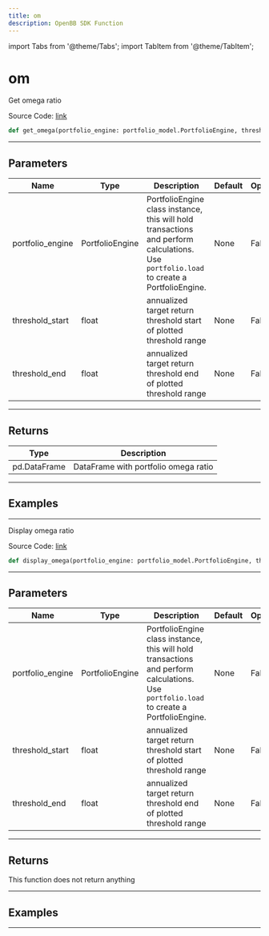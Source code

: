 ```yaml
---
title: om
description: OpenBB SDK Function
---
```


import Tabs from '@theme/Tabs';
import TabItem from '@theme/TabItem';

# om

<Tabs>
<TabItem value="model" label="Model" default>

Get omega ratio

Source Code: [link](https://github.com/OpenBB-finance/OpenBBTerminal/tree/main/openbb_terminal/portfolio/portfolio_model.py#L2034)

```python
def get_omega(portfolio_engine: portfolio_model.PortfolioEngine, threshold_start: float, threshold_end: float) -> DataFrame
```
---

## Parameters

| Name | Type | Description | Default | Optional |
| ---- | ---- | ----------- | ------- | -------- |
| portfolio_engine | PortfolioEngine | PortfolioEngine class instance, this will hold transactions and perform calculations.<br/>Use `portfolio.load` to create a PortfolioEngine. | None | False |
| threshold_start | float | annualized target return threshold start of plotted threshold range | None | False |
| threshold_end | float | annualized target return threshold end of plotted threshold range | None | False |

---

## Returns

| Type | Description |
| ---- | ----------- |
| pd.DataFrame | DataFrame with portfolio omega ratio |

---

## Examples

---



</TabItem>
<TabItem value="view" label="View">

Display omega ratio

Source Code: [link](https://github.com/OpenBB-finance/OpenBBTerminal/tree/main/openbb_terminal/portfolio/portfolio_view.py#L1802)

```python
def display_omega(portfolio_engine: portfolio_model.PortfolioEngine, threshold_start: float, threshold_end: float) -> None
```
---

## Parameters

| Name | Type | Description | Default | Optional |
| ---- | ---- | ----------- | ------- | -------- |
| portfolio_engine | PortfolioEngine | PortfolioEngine class instance, this will hold transactions and perform calculations.<br/>Use `portfolio.load` to create a PortfolioEngine. | None | False |
| threshold_start | float | annualized target return threshold start of plotted threshold range | None | False |
| threshold_end | float | annualized target return threshold end of plotted threshold range | None | False |

---

## Returns

This function does not return anything

---

## Examples

---



</TabItem>
</Tabs>